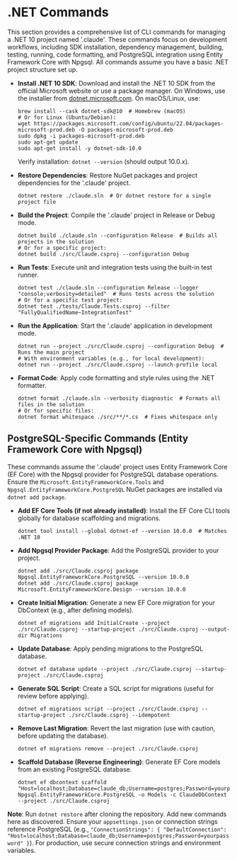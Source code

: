 # .NET Commands

This section provides a comprehensive list of CLI commands for managing a .NET 10 project named '.claude'. These commands focus on development workflows, including SDK installation, dependency management, building, testing, running, code formatting, and PostgreSQL integration using Entity Framework Core with Npgsql. All commands assume you have a basic .NET project structure set up.

- **Install .NET 10 SDK**: Download and install the .NET 10 SDK from the official Microsoft website or use a package manager. On Windows, use the installer from [dotnet.microsoft.com](https://dotnet.microsoft.com/download/dotnet/10.0). On macOS/Linux, use:  
  ```
  brew install --cask dotnet-sdk@10  # Homebrew (macOS)
  # Or for Linux (Ubuntu/Debian):
  wget https://packages.microsoft.com/config/ubuntu/22.04/packages-microsoft-prod.deb -O packages-microsoft-prod.deb
  sudo dpkg -i packages-microsoft-prod.deb
  sudo apt-get update
  sudo apt-get install -y dotnet-sdk-10.0
  ```
  Verify installation: `dotnet --version` (should output 10.0.x).

- **Restore Dependencies**: Restore NuGet packages and project dependencies for the '.claude' project.  
  ```
  dotnet restore ./claude.sln  # Or dotnet restore for a single project file
  ```

- **Build the Project**: Compile the '.claude' project in Release or Debug mode.  
  ```
  dotnet build ./claude.sln --configuration Release  # Builds all projects in the solution
  # Or for a specific project:
  dotnet build ./src/Claude.csproj --configuration Debug
  ```

- **Run Tests**: Execute unit and integration tests using the built-in test runner.  
  ```
  dotnet test ./claude.sln --configuration Release --logger "console;verbosity=detailed"  # Runs tests across the solution
  # Or for a specific test project:
  dotnet test ./tests/Claude.Tests.csproj --filter "FullyQualifiedName~IntegrationTest"
  ```

- **Run the Application**: Start the '.claude' application in development mode.  
  ```
  dotnet run --project ./src/Claude.csproj --configuration Debug  # Runs the main project
  # With environment variables (e.g., for local development):
  dotnet run --project ./src/Claude.csproj --launch-profile local
  ```

- **Format Code**: Apply code formatting and style rules using the .NET formatter.  
  ```
  dotnet format ./claude.sln --verbosity diagnostic  # Formats all files in the solution
  # Or for specific files:
  dotnet format whitespace ./src/**/*.cs  # Fixes whitespace only
  ```

## PostgreSQL-Specific Commands (Entity Framework Core with Npgsql)

These commands assume the '.claude' project uses Entity Framework Core (EF Core) with the Npgsql provider for PostgreSQL database operations. Ensure the `Microsoft.EntityFrameworkCore.Tools` and `Npgsql.EntityFrameworkCore.PostgreSQL` NuGet packages are installed via `dotnet add package`.

- **Add EF Core Tools (if not already installed)**: Install the EF Core CLI tools globally for database scaffolding and migrations.  
  ```
  dotnet tool install --global dotnet-ef --version 10.0.0  # Matches .NET 10
  ```

- **Add Npgsql Provider Package**: Add the PostgreSQL provider to your project.  
  ```
  dotnet add ./src/Claude.csproj package Npgsql.EntityFrameworkCore.PostgreSQL --version 10.0.0
  dotnet add ./src/Claude.csproj package Microsoft.EntityFrameworkCore.Design --version 10.0.0
  ```

- **Create Initial Migration**: Generate a new EF Core migration for your DbContext (e.g., after defining models).  
  ```
  dotnet ef migrations add InitialCreate --project ./src/Claude.csproj --startup-project ./src/Claude.csproj --output-dir Migrations
  ```

- **Update Database**: Apply pending migrations to the PostgreSQL database.  
  ```
  dotnet ef database update --project ./src/Claude.csproj --startup-project ./src/Claude.csproj
  ```

- **Generate SQL Script**: Create a SQL script for migrations (useful for review before applying).  
  ```
  dotnet ef migrations script --project ./src/Claude.csproj --startup-project ./src/Claude.csproj --idempotent
  ```

- **Remove Last Migration**: Revert the last migration (use with caution, before updating the database).  
  ```
  dotnet ef migrations remove --project ./src/Claude.csproj
  ```

- **Scaffold Database (Reverse Engineering)**: Generate EF Core models from an existing PostgreSQL database.  
  ```
  dotnet ef dbcontext scaffold "Host=localhost;Database=claude_db;Username=postgres;Password=yourpassword" Npgsql.EntityFrameworkCore.PostgreSQL -o Models -c ClaudeDbContext --project ./src/Claude.csproj
  ```

**Note**: Run `dotnet restore` after cloning the repository. Add new commands here as discovered. Ensure your `appsettings.json` or connection strings reference PostgreSQL (e.g., `"ConnectionStrings": { "DefaultConnection": "Host=localhost;Database=claude_db;Username=postgres;Password=yourpassword" }`). For production, use secure connection strings and environment variables.